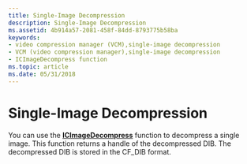 ```yaml
---
title: Single-Image Decompression
description: Single-Image Decompression
ms.assetid: 4b914a57-2081-458f-84dd-8793775b58ba
keywords:
- video compression manager (VCM),single-image decompression
- VCM (video compression manager),single-image decompression
- ICImageDecompress function
ms.topic: article
ms.date: 05/31/2018
---
```


# Single-Image Decompression

You can use the [**ICImageDecompress**](/windows/desktop/api/Vfw/nf-vfw-icimagedecompress) function to decompress a single image. This function returns a handle of the decompressed DIB. The decompressed DIB is stored in the CF\_DIB format.

 

 




